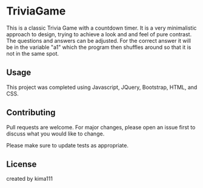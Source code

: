 # TriviaGame

This is a classic Trivia Game with a countdown timer. It is a very minimalistic approach to design, trying to achieve a look and and feel of pure contrast. The questions and answers can be adjusted. For the correct answer it will be in the variable "a1" which the program then shuffles around so that it is not in the same spot. 

## Usage

This project was completed using Javascript, JQuery, Bootstrap, HTML, and CSS.

## Contributing
Pull requests are welcome. For major changes, please open an issue first to discuss what you would like to change.

Please make sure to update tests as appropriate.

## License

created by kima111